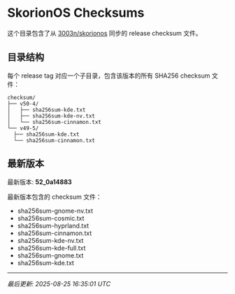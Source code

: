 # SkorionOS Checksums

这个目录包含了从 [3003n/skorionos](https://github.com/3003n/skorionos) 同步的 release checksum 文件。

## 目录结构

每个 release tag 对应一个子目录，包含该版本的所有 SHA256 checksum 文件：

```
checksum/
├── v50-4/
│   ├── sha256sum-kde.txt
│   ├── sha256sum-kde-nv.txt
│   └── sha256sum-cinnamon.txt
└── v49-5/
  ├── sha256sum-kde.txt
  └── sha256sum-cinnamon.txt
```

## 最新版本

最新版本: **52_0a14883**

最新版本包含的 checksum 文件：
- sha256sum-gnome-nv.txt
- sha256sum-cosmic.txt
- sha256sum-hyprland.txt
- sha256sum-cinnamon.txt
- sha256sum-kde-nv.txt
- sha256sum-kde-full.txt
- sha256sum-gnome.txt
- sha256sum-kde.txt

---
*最后更新: 2025-08-25 16:35:01 UTC*
